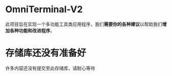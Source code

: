 # OmniTerminal-V2
此项目旨在实现一个多功能工具类应用程序，我们**需要你的各种建议**以帮助我们**增加各种功能和改进程序**。  
# 存储库还没有准备好
许多内容还没有提交至此存储库，请耐心等待  
